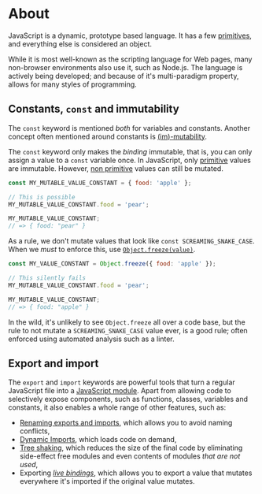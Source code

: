 # About

JavaScript is a dynamic, prototype based language. It has a few [primitives][mdn-primitive], and everything else is considered an object.

While it is most well-known as the scripting language for Web pages, many non-browser environments also use it, such as Node.js. The language is actively being developed; and because of it's multi-paradigm property, allows for many styles of programming.

## Constants, `const` and immutability

The `const` keyword is mentioned _both_ for variables and constants. Another concept often mentioned around constants is [(im)-mutability][wiki-mutability].

The `const` keyword only makes the _binding_ immutable, that is, you can only assign a value to a `const` variable once. In JavaScript, only [primitive][mdn-primitive] values are immutable. However, [non primitive][mdn-primitive] values can still be mutated.

```javascript
const MY_MUTABLE_VALUE_CONSTANT = { food: 'apple' };

// This is possible
MY_MUTABLE_VALUE_CONSTANT.food = 'pear';

MY_MUTABLE_VALUE_CONSTANT;
// => { food: "pear" }
```

As a rule, we don't mutate values that look like `const SCREAMING_SNAKE_CASE`. When we _must_ to enforce this, use [`Object.freeze(value)`][mdn-object-freeze].

```javascript
const MY_VALUE_CONSTANT = Object.freeze({ food: 'apple' });

// This silently fails
MY_MUTABLE_VALUE_CONSTANT.food = 'pear';

MY_MUTABLE_VALUE_CONSTANT;
// => { food: "apple" }
```

In the wild, it's unlikely to see `Object.freeze` all over a code base, but the rule to not mutate a `SCREAMING_SNAKE_CASE` value ever, is a good rule; often enforced using automated analysis such as a linter.

## Export and import

The `export` and `import` keywords are powerful tools that turn a regular JavaScript file into a [JavaScript module][mdn-module]. Apart from allowing code to selectively expose components, such as functions, classes, variables and constants, it also enables a whole range of other features, such as:

- [Renaming exports and imports][mdn-renaming-modules], which allows you to avoid naming conflicts,
- [Dynamic Imports][mdn-dynamic-imports], which loads code on demand,
- [Tree shaking][blog-tree-shaking], which reduces the size of the final code by eliminating side-effect free modules and even contents of modules _that are not used_,
- Exporting [_live bindings_][blog-live-bindings], which allows you to export a value that mutates everywhere it's imported if the original value mutates.

[blog-live-bindings]: https://2ality.com/2015/07/es6-module-exports.html#es6-modules-export-immutable-bindings
[blog-tree-shaking]: https://bitsofco.de/what-is-tree-shaking/
[mdn-dynamic-imports]: https://developer.mozilla.org/en-US/docs/Web/JavaScript/Reference/Statements/import#Dynamic_Imports
[mdn-module]: https://developer.mozilla.org/en-US/docs/Web/JavaScript/Guide/Modules
[mdn-object-freeze]: https://developer.mozilla.org/en-US/docs/Web/JavaScript/Reference/Global_Objects/Object/freeze
[mdn-primitive]: https://developer.mozilla.org/en-US/docs/Glossary/Primitive
[mdn-renaming-modules]: https://developer.mozilla.org/en-US/docs/Web/JavaScript/Guide/Modules#Renaming_imports_and_exports
[wiki-mutability]: https://en.wikipedia.org/wiki/Immutable_object
